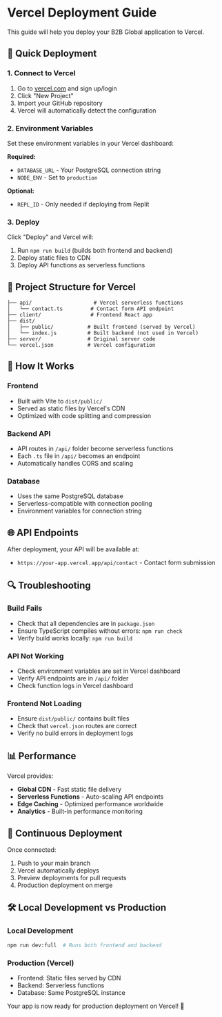 # Vercel Deployment Guide

This guide will help you deploy your B2B Global application to Vercel.

## 🚀 Quick Deployment

### 1. Connect to Vercel

1. Go to [vercel.com](https://vercel.com) and sign up/login
2. Click "New Project"
3. Import your GitHub repository
4. Vercel will automatically detect the configuration

### 2. Environment Variables

Set these environment variables in your Vercel dashboard:

**Required:**
- `DATABASE_URL` - Your PostgreSQL connection string
- `NODE_ENV` - Set to `production`

**Optional:**
- `REPL_ID` - Only needed if deploying from Replit

### 3. Deploy

Click "Deploy" and Vercel will:
1. Run `npm run build` (builds both frontend and backend)
2. Deploy static files to CDN
3. Deploy API functions as serverless functions

## 📁 Project Structure for Vercel

```
├── api/                    # Vercel serverless functions
│   └── contact.ts         # Contact form API endpoint
├── client/                # Frontend React app
├── dist/
│   ├── public/           # Built frontend (served by Vercel)
│   └── index.js          # Built backend (not used in Vercel)
├── server/               # Original server code
└── vercel.json           # Vercel configuration
```

## 🔧 How It Works

### Frontend
- Built with Vite to `dist/public/`
- Served as static files by Vercel's CDN
- Optimized with code splitting and compression

### Backend API
- API routes in `/api/` folder become serverless functions
- Each `.ts` file in `/api/` becomes an endpoint
- Automatically handles CORS and scaling

### Database
- Uses the same PostgreSQL database
- Serverless-compatible with connection pooling
- Environment variables for connection string

## 🌐 API Endpoints

After deployment, your API will be available at:
- `https://your-app.vercel.app/api/contact` - Contact form submission

## 🔍 Troubleshooting

### Build Fails
- Check that all dependencies are in `package.json`
- Ensure TypeScript compiles without errors: `npm run check`
- Verify build works locally: `npm run build`

### API Not Working
- Check environment variables are set in Vercel dashboard
- Verify API endpoints are in `/api/` folder
- Check function logs in Vercel dashboard

### Frontend Not Loading
- Ensure `dist/public/` contains built files
- Check that `vercel.json` routes are correct
- Verify no build errors in deployment logs

## 📊 Performance

Vercel provides:
- **Global CDN** - Fast static file delivery
- **Serverless Functions** - Auto-scaling API endpoints
- **Edge Caching** - Optimized performance worldwide
- **Analytics** - Built-in performance monitoring

## 🔄 Continuous Deployment

Once connected:
1. Push to your main branch
2. Vercel automatically deploys
3. Preview deployments for pull requests
4. Production deployment on merge

## 🛠️ Local Development vs Production

### Local Development
```bash
npm run dev:full  # Runs both frontend and backend
```

### Production (Vercel)
- Frontend: Static files served by CDN
- Backend: Serverless functions
- Database: Same PostgreSQL instance

Your app is now ready for production deployment on Vercel! 🎉
